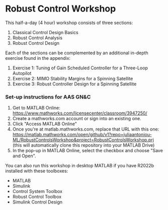 # Robust Control Workshop
This half-a-day (4 hour) workshop consists of three sections:
1. Classical Control Design Basics
2. Robust Control Analysis
3. Robust Control Design

Each of the sections can be complemented by an additional in-depth exercise found in the appendix:

1. Exercise 1: Tuning of Gain Scheduled Controller for a Three-Loop Autopilot
2. Exercise 2: MIMO Stability Margins for a Spinning Satellite
3. Exercise 3: Robust Controller Design for a Spinning Satellite

###  Set-up instructions for AAS GN&C
1. Get to MATLAB Online: https://www.mathworks.com/licensecenter/classroom/3947250/ 
2. Create a mathworks.com account or sign into an existing one.
3. Click "Access MATLAB Online"
4. Once you're at matlab.mathworks.com, replace that URL with this one: https://matlab.mathworks.com/open/github/v1?repo=juliaantoniou-ML/RobustControlsWorkshop&project=RobustControlsWorkshop.prj 
(this will automatically clone this repository into your MATLAB Drive)
5. In the pop-up in MATLAB Online, select the checkbox and choose "Save and Open".

You can also run this workshop in desktop MATLAB if you have R2022b installed with these toolboxes:
* MATLAB
* Simulink
* Control System Toolbox
* Robust Control Toolbox
* Simulink Control Design